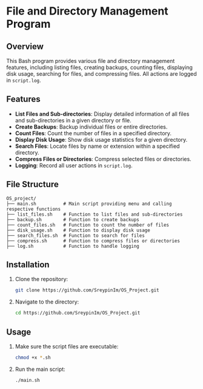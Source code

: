 # File and Directory Management Program

## Overview
This Bash program provides various file and directory management features, including listing files, creating backups, counting files, displaying disk usage, searching for files, and compressing files. All actions are logged in `script.log`.

## Features
- **List Files and Sub-directories**: Display detailed information of all files and sub-directories in a given directory or file.
- **Create Backups**: Backup individual files or entire directories.
- **Count Files**: Count the number of files in a specified directory.
- **Display Disk Usage**: Show disk usage statistics for a given directory.
- **Search Files**: Locate files by name or extension within a specified directory.
- **Compress Files or Directories**: Compress selected files or directories.
- **Logging**: Record all user actions in `script.log`.

## File Structure
```
OS_project/
├── main.sh          # Main script providing menu and calling respective functions
├── list_files.sh    # Function to list files and sub-directories
├── backup.sh        # Function to create backups
├── count_files.sh   # Function to count the number of files
├── disk_usage.sh    # Function to display disk usage
├── search_files.sh  # Function to search for files
├── compress.sh      # Function to compress files or directories
├── log.sh           # Function to handle logging
```

## Installation
1. Clone the repository:
   ```bash
   git clone https://github.com/SreypinIm/OS_Project.git
   ```
2. Navigate to the directory:
   ```bash
   cd https://github.com/SreypinIm/OS_Project.git
   ```

## Usage
1. Make sure the script files are executable:
   ```bash
   chmod +x *.sh
   ```
2. Run the main script:
   ```bash
   ./main.sh
   ```

